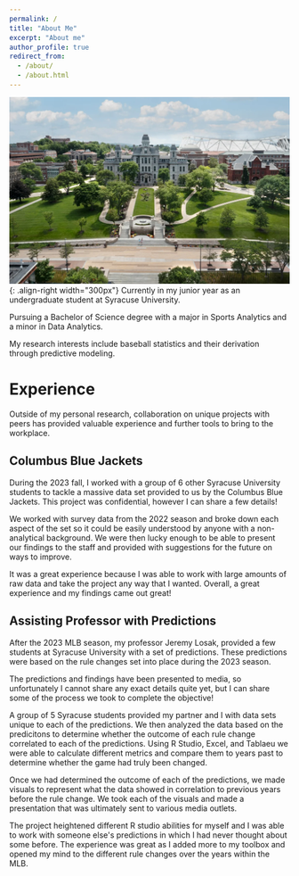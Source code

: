 ```yaml
---
permalink: /
title: "About Me"
excerpt: "About me"
author_profile: true
redirect_from: 
  - /about/
  - /about.html
---
```


![Illustration of Syracuse University campus](/images/cuse_campus.webp){: .align-right width="300px"}
Currently in my junior year as an undergraduate student at Syracuse University.

Pursuing a Bachelor of Science degree with a major in Sports Analytics and a minor in Data Analytics.

My research interests include baseball statistics and their derivation through predictive modeling.
  

Experience
======
Outside of my personal research, collaboration on unique projects with peers has provided valuable experience and further tools to bring to the workplace.
 
## Columbus Blue Jackets
During the 2023 fall, I worked with a group of 6 other Syracuse University students to tackle a massive data set provided to us by the Columbus Blue Jackets. This project was confidential, however I can share a few details!

We worked with survey data from the 2022 season and broke down each aspect of the set so it could be easily understood by anyone with a non-analytical background. We were then lucky enough to be able to present our findings to the staff and provided with suggestions for the future on ways to improve. 

It was a great experience because I was able to work with large amounts of raw data and take the project any way that I wanted. Overall, a great experience and my findings came out great!


 

## Assisting Professor with Predictions
After the 2023 MLB season, my professor Jeremy Losak, provided a few students at Syracuse University with a set of predictions. These predictions were based on the rule changes set into place during the 2023 season. 

The predictions and findings have been presented to media, so unfortunately I cannot share any exact details quite yet, but I can share some of the process we took to complete the objective!

A group of 5 Syracuse students provided my partner and I with data sets unique to each of the predictions. We then analyzed the data based on the predicitons to determine whether the outcome of each rule change correlated to each of the predictions. Using R Studio, Excel, and Tablaeu we were able to calculate different metrics and compare them to years past to determine whether the game had truly been changed. 

Once we had determined the outcome of each of the predictions, we made visuals to represent what the data showed in correlation to previous years before the rule change. We took each of the visuals and made a presentation that was ultimately sent to various media outlets. 

The project heightened different R studio abilities for myself and I was able to work with someone else's predictions in which I had never thought about some before. The experience was great as I added more to my toolbox and opened my mind to the different rule changes over the years within the MLB. 
